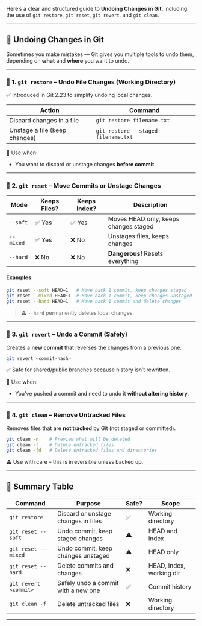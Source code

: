 Here’s a clear and structured guide to **Undoing Changes in Git**, including the use of `git restore`, `git reset`, `git revert`, and `git clean`.

---

## 🔄 Undoing Changes in Git

Sometimes you make mistakes — Git gives you multiple tools to undo them, depending on **what** and **where** you want to undo.

---

### 🔹 1. `git restore` – **Undo File Changes (Working Directory)**

✅ Introduced in Git 2.23 to simplify undoing local changes.

| Action                        | Command                             |
| ----------------------------- | ----------------------------------- |
| Discard changes in a file     | `git restore filename.txt`          |
| Unstage a file (keep changes) | `git restore --staged filename.txt` |

🧠 Use when:

* You want to discard or unstage changes **before commit**.

---

### 🔹 2. `git reset` – **Move Commits or Unstage Changes**

| Mode      | Keeps Files? | Keeps Index? | Description                           |
| --------- | ------------ | ------------ | ------------------------------------- |
| `--soft`  | ✅ Yes        | ✅ Yes        | Moves HEAD only, keeps changes staged |
| `--mixed` | ✅ Yes        | ❌ No         | Unstages files, keeps changes         |
| `--hard`  | ❌ No         | ❌ No         | **Dangerous!** Resets everything      |

#### Examples:

```bash
git reset --soft HEAD~1   # Move back 1 commit, keep changes staged
git reset --mixed HEAD~1  # Move back 1 commit, keep changes unstaged
git reset --hard HEAD~1   # Move back 1 commit and delete changes
```

> ⚠️ `--hard` permanently deletes local changes.

---

### 🔹 3. `git revert` – **Undo a Commit (Safely)**

Creates a **new commit** that reverses the changes from a previous one.

```bash
git revert <commit-hash>
```

✅ Safe for shared/public branches because history isn’t rewritten.

🧠 Use when:

* You’ve pushed a commit and need to undo it **without altering history**.

---

### 🔹 4. `git clean` – **Remove Untracked Files**

Removes files that are **not tracked** by Git (not staged or committed).

```bash
git clean -n    # Preview what will be deleted
git clean -f    # Delete untracked files
git clean -fd   # Delete untracked files and directories
```

⚠️ Use with care – this is irreversible unless backed up.

---

## 📝 Summary Table

| Command               | Purpose                             | Safe? | Scope                    |
| --------------------- | ----------------------------------- | ----- | ------------------------ |
| `git restore`         | Discard or unstage changes in files | ✅     | Working directory        |
| `git reset --soft`    | Undo commit, keep staged changes    | ⚠️    | HEAD and index           |
| `git reset --mixed`   | Undo commit, keep changes unstaged  | ⚠️    | HEAD only                |
| `git reset --hard`    | Delete commits and changes          | ❌     | HEAD, index, working dir |
| `git revert <commit>` | Safely undo a commit with a new one | ✅     | Commit history           |
| `git clean -f`        | Delete untracked files              | ❌     | Working directory        |

---

